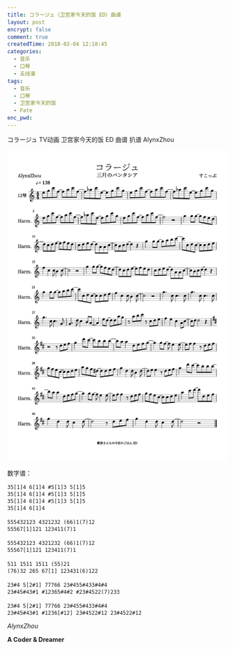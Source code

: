 ```yaml
---
title: コラージュ（卫宫家今天的饭 ED）曲谱
layout: post
encrypt: false
comment: true
createdTime: 2018-02-04 12:18:45
categories:
  - 音乐
  - 口琴
  - 五线谱
tags:
  - 音乐
  - 口琴
  - 卫宫家今天的饭
  - Fate
enc_pwd:
---
```

コラージュ TV动画 卫宫家今天的饭 ED 曲谱 扒谱 AlynxZhou

<!--more-->

![コラージュ.png](コラージュ.png)

数字谱：

```
35[1]4 6[1]4 #5[1]3 5[1]5
35[1]4 6[1]4 #5[1]3 5[1]5
35[1]4 6[1]4 #5[1]3 5[1]5
35[1]4 6[1]4

555432123 4321232 (66)1(7)12
55567[1]121 123411(7)1

555432123 4321232 (66)1(7)12
55567[1]121 123411(7)1

511 1511 1511 (55)21
(76)32 265 67[1] 123431(6)122

23#4 5[2#1] 77766 23#455#433#4#4
23#45#43#1 #12365#4#2 #23#4522(7)233

23#4 5[2#1] 77766 23#455#433#4#4
23#45#43#1 #1236[#12] 23#4522#12 23#4522#12
```

*AlynxZhou*

**A Coder & Dreamer**
